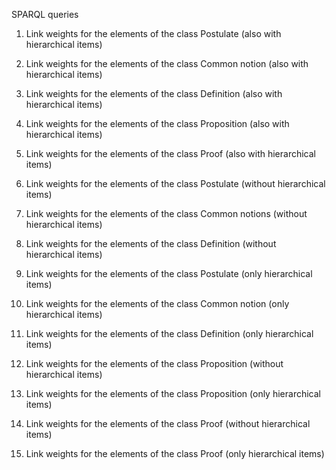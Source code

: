 SPARQL queries

1. Link weights for the elements of the class Postulate (also with hierarchical items)
2. Link weights for the elements of the class Common notion (also with hierarchical items)
3. Link weights for the elements of the class Definition (also with hierarchical items)
4. Link weights for the elements of the class Proposition (also with hierarchical items)
5. Link weights for the elements of the class Proof (also with hierarchical items)

6. Link weights for the elements of the class Postulate (without hierarchical items)
7. Link weights for the elements of the class Common notions (without hierarchical items)
8. Link weights for the elements of the class Definition (without hierarchical items)

9. Link weights for the elements of the class Postulate (only hierarchical items)
10. Link weights for the elements of the class Common notion (only hierarchical items)
11. Link weights for the elements of the class Definition (only hierarchical items)

12. Link weights for the elements of the class Proposition (without hierarchical items)
13. Link weights for the elements of the class Proposition (only hierarchical items)
14. Link weights for the elements of the class Proof (without hierarchical items)
15. Link weights for the elements of the class Proof (only hierarchical items)
